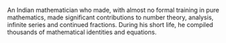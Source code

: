 An Indian mathematician who made, with almost no formal training in pure mathematics, made significant contributions to number theory, analysis, infinite series and continued fractions. During his short life, he compiled thousands of mathematical identities and equations.
